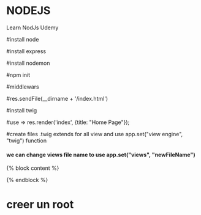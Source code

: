 # NODEJS
Learn NodJs Udemy

#install node

#install express

#install nodemon 

#npm init

#middlewars

#res.sendFile(__dirname + '/index.html')

#install twig

#use => res.render('index', {title: "Home Page"});

#create files .twig extends for all view and use app.set("view engine", "twig") function

#### we can change views file name to use app.set("views", "newFileName")

{% block content %}

{% endblock %}

# creer un root
